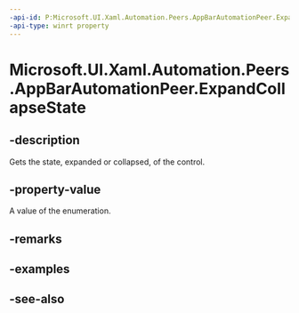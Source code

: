 ```yaml
---
-api-id: P:Microsoft.UI.Xaml.Automation.Peers.AppBarAutomationPeer.ExpandCollapseState
-api-type: winrt property
---
```


<!-- Property syntax
public Windows.UI.Xaml.Automation.ExpandCollapseState ExpandCollapseState { get; }
-->

# Microsoft.UI.Xaml.Automation.Peers.AppBarAutomationPeer.ExpandCollapseState

## -description

Gets the state, expanded or collapsed, of the control.

## -property-value

A value of the enumeration.

## -remarks

## -examples

## -see-also
